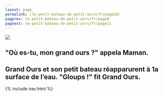 ```yaml
---
layout: page
permalink: /le-petit-bateau-de-petit-ours/fr/page10/
pagprev: le-petit-bateau-de-petit-ours/fr/page9
pagnext: le-petit-bateau-de-petit-ours/fr/page11
---
```


<img src="{{ site.baseurl }}/img/page3.jpg"/>

## "Où es-tu, mon grand ours ?" appela Maman.

## Grand Ours et son petit bateau réapparurent à 1a surface de l’eau. "Gloups !" fit Grand Ours.
   
{% include nav.html %}
